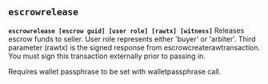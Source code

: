 ## **`escrowrelease`**

**`escrowrelease [escrow guid] [user role] [rawtx] [witness]`**
Releases escrow funds to seller. User role represents either 'buyer' or 'arbiter'. Third parameter (rawtx) is the signed response from escrowcreaterawtransaction. You must sign this transaction externally prior to passing in.

Requires wallet passphrase to be set with walletpassphrase call.

